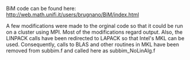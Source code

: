 BiM code can be found here:
http://web.math.unifi.it/users/brugnano/BiM/index.html

A few modifications were made to the orginal code so that it could be run on a cluster
using MPI.  Most of the modifications regard output. Also, the LINPACK calls have been 
redirected to LAPACK so that Intel's MKL can be used.  Consequently, calls to BLAS and
other routines in MKL have been removed from subbim.f and called here as subbim_NoLinAlg.f
